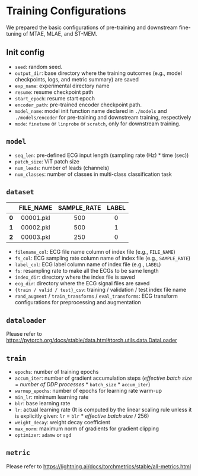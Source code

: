 # Training Configurations

We prepared the basic configurations of pre-training and downstream fine-tuning of MTAE, MLAE, and ST-MEM.


## Init config
- `seed`: random seed.
- `output_dir`: base directory where the training outcomes (e.g., model checkpoints, logs, and metric summary) are saved
- `exp_name`: experimental directory name
- `resume`: resume checkpoint path
- `start_epoch`: resume start epoch
- `encoder_path`: pre-trained encoder checkpoint path.
- `model_name`: model init function name declared in `./models` and `./models/encoder` for pre-training and downstream training, respectively
- `mode`: `finetune` or `linprobe` or `scratch`, only for downstream training.

## `model`
- `seq_len`: pre-defined ECG input length (sampling rate (Hz) * time (sec))
- `patch_size`: ViT patch size
- `num_leads`: number of leads (channels)
- `num_classes`: number of classes in multi-class classification task

## `dataset`
|       | **FILE_NAME** | **SAMPLE_RATE** | **LABEL** |
|:-----:|:-------------:|:---------------:|:---------:|
| **0** |   00001.pkl   |       500       |     0     |
| **1** |   00002.pkl   |       500       |     1     |
| **2** |   00003.pkl   |       250       |     0     |
- `filename_col`: ECG file name column of index file (e.g., `FILE_NAME`)
- `fs_col`: ECG sampling rate column name of index file (e.g., `SAMPLE_RATE`)
- `label_col`: ECG label column name of index file (e.g., `LABEL`)
- `fs`: resampling rate to make all the ECGs to be same length
- `index_dir`: directory where the index file is saved
- `ecg_dir`: directory where the ECG signal files are saved
- `{train / valid / test}_csv`: training / validation / test index file name
- `rand_augment` / `train_transforms` / `eval_transforms`: ECG transform configurations for preprocessing and augmentation

## `dataloader`
Please refer to https://pytorch.org/docs/stable/data.html#torch.utils.data.DataLoader

## `train`
- `epochs`: number of training epochs
- `accum_iter`: number of gradient accumulation steps (_effective batch size_ = _number of DDP processes_ * `batch_size` * `accum_iter`)
- `warmup_epochs`: number of epochs for learning rate warm-up
- `min_lr`: minimum learning rate
- `blr`: base learning rate
- `lr`: actual learning rate (It is computed by the linear scaling rule unless it is explicitly given: `lr` = `blr` * _effective batch size_ / 256)
- `weight_decay`: weight decay coefficient
- `max_norm`: maximum norm of gradients for gradient clipping
- `optimizer`: `adamw` or `sgd`

## `metric`
Please refer to https://lightning.ai/docs/torchmetrics/stable/all-metrics.html

